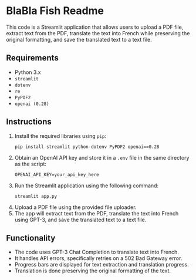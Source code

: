 # BlaBla Fish Readme

This code is a Streamlit application that allows users to upload a PDF file, extract text from the PDF, translate the text into French while preserving the original formatting, and save the translated text to a text file.

## Requirements
- Python 3.x
- `streamlit` 
- `dotenv` 
- `re` 
- `PyPDF2` 
- `openai (0.28)` 

## Instructions
1. Install the required libraries using `pip`:
    ```
    pip install streamlit python-dotenv PyPDF2 openai==0.28
    ```
2. Obtain an OpenAI API key and store it in a `.env` file in the same directory as the script:
    ```
    OPENAI_API_KEY=your_api_key_here
    ```
3. Run the Streamlit application using the following command:
    ```
    streamlit app.py
    ```
4. Upload a PDF file using the provided file uploader.
5. The app will extract text from the PDF, translate the text into French using GPT-3, and save the translated text to a text file.

## Functionality
- The code uses GPT-3 Chat Completion to translate text into French.
- It handles API errors, specifically retries on a 502 Bad Gateway error.
- Progress bars are displayed for text extraction and translation progress.
- Translation is done preserving the original formatting of the text.
